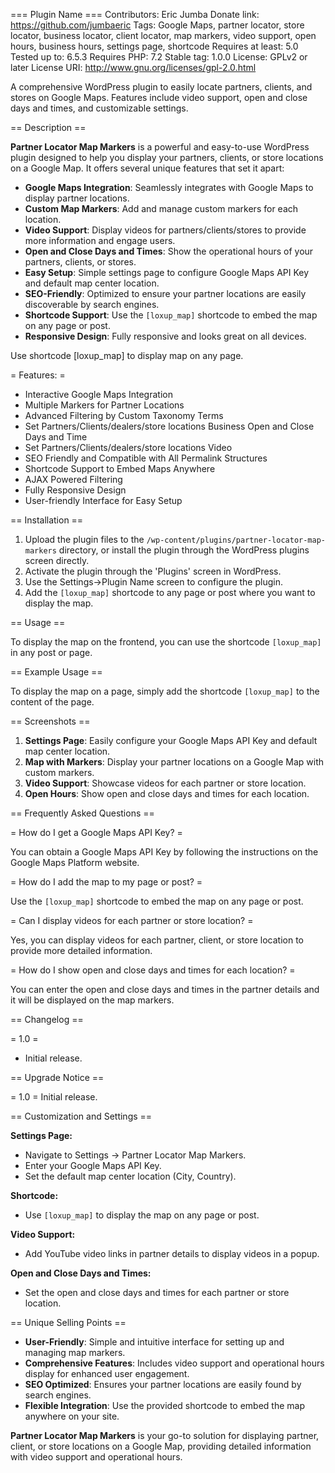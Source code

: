 === Plugin Name ===
Contributors: Eric Jumba
Donate link: https://github.com/jumbaeric
Tags: Google Maps, partner locator, store locator, business locator, client locator, map markers, video support, open hours, business hours, settings page, shortcode
Requires at least: 5.0
Tested up to: 6.5.3
Requires PHP: 7.2
Stable tag: 1.0.0
License: GPLv2 or later
License URI: http://www.gnu.org/licenses/gpl-2.0.html

A comprehensive WordPress plugin to easily locate partners, clients, and stores on Google Maps. Features include video support, open and close days and times, and customizable settings.

== Description ==

**Partner Locator Map Markers** is a powerful and easy-to-use WordPress plugin designed to help you display your partners, clients, or store locations on a Google Map. It offers several unique features that set it apart:

- **Google Maps Integration**: Seamlessly integrates with Google Maps to display partner locations.
- **Custom Map Markers**: Add and manage custom markers for each location.
- **Video Support**: Display videos for partners/clients/stores to provide more information and engage users.
- **Open and Close Days and Times**: Show the operational hours of your partners, clients, or stores.
- **Easy Setup**: Simple settings page to configure Google Maps API Key and default map center location.
- **SEO-Friendly**: Optimized to ensure your partner locations are easily discoverable by search engines.
- **Shortcode Support**: Use the `[loxup_map]` shortcode to embed the map on any page or post.
- **Responsive Design**: Fully responsive and looks great on all devices.

Use shortcode [loxup_map] to display map on any page.

= Features: =
* Interactive Google Maps Integration
* Multiple Markers for Partner Locations
* Advanced Filtering by Custom Taxonomy Terms
* Set Partners/Clients/dealers/store locations Business Open and Close Days and Time
* Set Partners/Clients/dealers/store locations Video
* SEO Friendly and Compatible with All Permalink Structures
* Shortcode Support to Embed Maps Anywhere
* AJAX Powered Filtering
* Fully Responsive Design
* User-friendly Interface for Easy Setup

== Installation ==

1. Upload the plugin files to the `/wp-content/plugins/partner-locator-map-markers` directory, or install the plugin through the WordPress plugins screen directly.
2. Activate the plugin through the 'Plugins' screen in WordPress.
3. Use the Settings->Plugin Name screen to configure the plugin.
4. Add the `[loxup_map]` shortcode to any page or post where you want to display the map.

== Usage ==

To display the map on the frontend, you can use the shortcode `[loxup_map]` in any post or page.

== Example Usage ==

To display the map on a page, simply add the shortcode `[loxup_map]` to the content of the page.

== Screenshots ==

1. **Settings Page**: Easily configure your Google Maps API Key and default map center location.
2. **Map with Markers**: Display your partner locations on a Google Map with custom markers.
3. **Video Support**: Showcase videos for each partner or store location.
4. **Open Hours**: Show open and close days and times for each location.

== Frequently Asked Questions ==

= How do I get a Google Maps API Key? =

You can obtain a Google Maps API Key by following the instructions on the Google Maps Platform website.

= How do I add the map to my page or post? =

Use the `[loxup_map]` shortcode to embed the map on any page or post.

= Can I display videos for each partner or store location? =

Yes, you can display videos for each partner, client, or store location to provide more detailed information.

= How do I show open and close days and times for each location? =

You can enter the open and close days and times in the partner details and it will be displayed on the map markers.

== Changelog ==

= 1.0 =
* Initial release.

== Upgrade Notice ==

= 1.0 =
Initial release.

== Customization and Settings ==

**Settings Page:**
- Navigate to Settings -> Partner Locator Map Markers.
- Enter your Google Maps API Key.
- Set the default map center location (City, Country).

**Shortcode:**
- Use `[loxup_map]` to display the map on any page or post.

**Video Support:**
- Add YouTube video links in partner details to display videos in a popup.

**Open and Close Days and Times:**
- Set the open and close days and times for each partner or store location.

== Unique Selling Points ==
- **User-Friendly**: Simple and intuitive interface for setting up and managing map markers.
- **Comprehensive Features**: Includes video support and operational hours display for enhanced user engagement.
- **SEO Optimized**: Ensures your partner locations are easily found by search engines.
- **Flexible Integration**: Use the provided shortcode to embed the map anywhere on your site.

**Partner Locator Map Markers** is your go-to solution for displaying partner, client, or store locations on a Google Map, providing detailed information with video support and operational hours.
